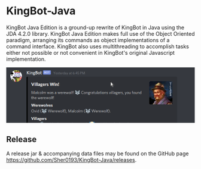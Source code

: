 # KingBot-Java
KingBot Java Edition is a ground-up rewrite of KingBot in Java using the JDA 4.2.0 library. KingBot Java Edition makes full use of the Object Oriented paradigm, arranging its commands as object implementations of a command interface. KingBot also uses multithreading to accomplish tasks either not possible or not convenient in KingBot's original Javascript implementation.

![ONUW Demo](./image/demo.png)

## Release
A release jar & accompanying data files may be found on the GitHub page https://github.com/Sher0193/KingBot-Java/releases.
